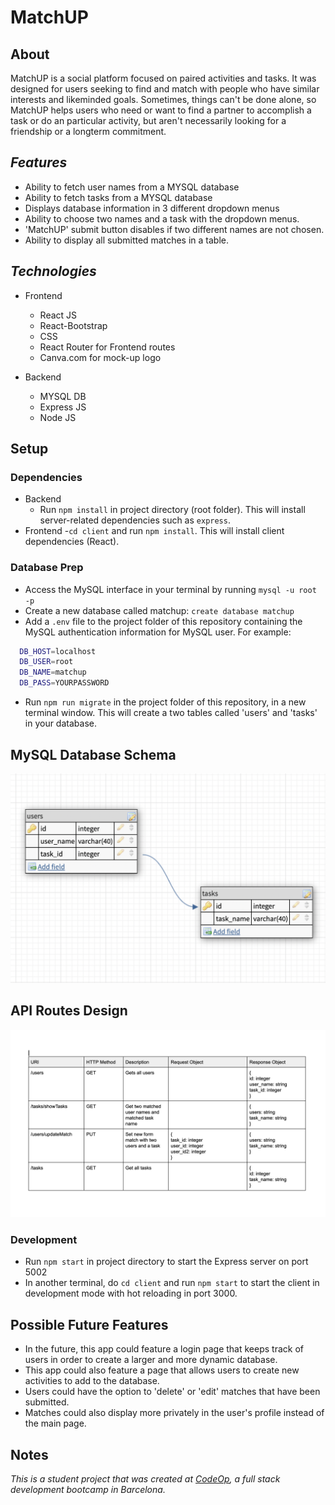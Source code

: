 
# MatchUP

## About

MatchUP is a social platform focused on paired activities and tasks. It was designed for users seeking to find and match with people who have similar interests and likeminded goals. Sometimes, things can't be done alone, so MatchUP helps users who need or want to find a partner to accomplish a task or do an particular activity, but aren't necessarily looking for a friendship or a longterm commitment.



## _Features_

- Ability to fetch user names from a MYSQL database
- Ability to fetch tasks from a MYSQL database
- Displays database information in 3 different dropdown menus
- Ability to choose two names and a task with the dropdown menus.
- 'MatchUP' submit button disables if two different names are not chosen.
- Ability to display all submitted matches in a table.

## _Technologies_

- Frontend

  - React JS
  - React-Bootstrap
  - CSS
  - React Router for Frontend routes
  - Canva.com for mock-up logo

- Backend
  - MYSQL DB
  - Express JS
  - Node JS

## Setup

### Dependencies

- Backend
  - Run `npm install` in project directory (root folder). This will install server-related dependencies such as `express`.
- Frontend -`cd client` and run `npm install`. This will install client dependencies (React).

### Database Prep

- Access the MySQL interface in your terminal by running `mysql -u root -p`
- Create a new database called matchup: `create database matchup`
- Add a `.env` file to the project folder of this repository containing the MySQL authentication information for MySQL user. For example:

```bash
  DB_HOST=localhost
  DB_USER=root
  DB_NAME=matchup
  DB_PASS=YOURPASSWORD
```

- Run `npm run migrate` in the project folder of this repository, in a new terminal window. This will create a two tables called 'users' and 'tasks' in your database.

## MySQL Database Schema

![database-schema](database-schema-matchup.png)

## API Routes Design
![api-routes-design](matchup-api-routes-design.png)

### Development

- Run `npm start` in project directory to start the Express server on port 5002
- In another terminal, do `cd client` and run `npm start` to start the client in development mode with hot reloading in port 3000.

## Possible Future Features

- In the future, this app could feature a login page that keeps track of users in order to create a larger and more dynamic database.
- This app could also feature a page that allows users to create new activities to add to the database.
- Users could have the option to 'delete' or 'edit' matches that have been submitted.
- Matches could also display more privately in the user's profile instead of the main page.

## Notes

_This is a student project that was created at [CodeOp](http://CodeOp.tech), a full stack development bootcamp in Barcelona._
